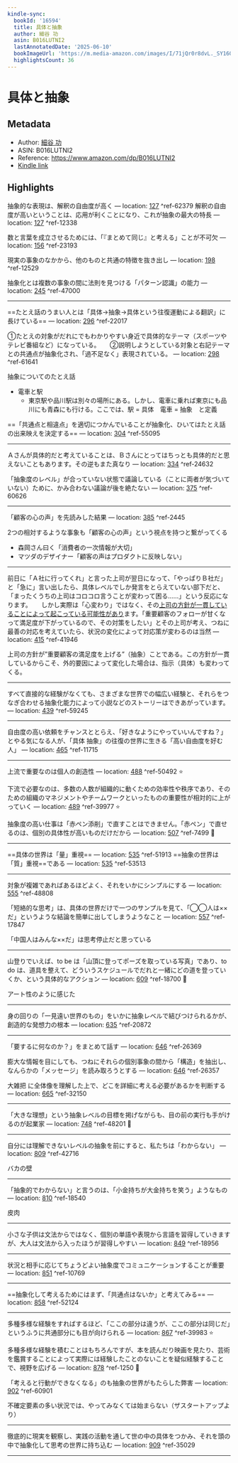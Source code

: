 ```yaml
---
kindle-sync:
  bookId: '16594'
  title: 具体と抽象
  author: 細谷 功
  asin: B016LUTNI2
  lastAnnotatedDate: '2025-06-10'
  bookImageUrl: 'https://m.media-amazon.com/images/I/71jQr0r8dvL._SY160.jpg'
  highlightsCount: 36
---
```

# 具体と抽象
## Metadata
* Author: [細谷 功](https://www.amazon.comundefined)
* ASIN: B016LUTNI2
* Reference: https://www.amazon.com/dp/B016LUTNI2
* [Kindle link](kindle://book?action=open&asin=B016LUTNI2)

## Highlights
抽象的な表現は、解釈の自由度が高く — location: [127](kindle://book?action=open&asin=B016LUTNI2&location=127) ^ref-62379
解釈の自由度が高いということは、応用が利くことになり、これが抽象の最大の特長 — location: [127](kindle://book?action=open&asin=B016LUTNI2&location=127) ^ref-12338

数と言葉を成立させるためには、「『まとめて同じ』と考える」ことが不可欠 — location: [156](kindle://book?action=open&asin=B016LUTNI2&location=156) ^ref-23193

現実の事象のなかから、他のものと共通の特徴を抜き出し — location: [198](kindle://book?action=open&asin=B016LUTNI2&location=198) ^ref-12529

抽象化とは複数の事象の間に法則を見つける「パターン認識」の能力 — location: [245](kindle://book?action=open&asin=B016LUTNI2&location=245) ^ref-47000

---
==たとえ話のうまい人とは「具体→抽象→具体という往復運動による翻訳」に 長けている== — location: [296](kindle://book?action=open&asin=B016LUTNI2&location=296) ^ref-22017

①たとえの対象がだれにでもわかりやすい身近で具体的なテーマ（スポーツやテレビ番組など）になっている。 　
②説明しようとしている対象と右記テーマとの共通点が抽象化され、「過不足なく」表現されている。 — location: [298](kindle://book?action=open&asin=B016LUTNI2&location=298) ^ref-61641

抽象についてのたとえ話
- 電車と駅
	- 東京駅や品川駅は別々の場所にある。しかし、電車に乗れば東京にも品川にも青森にも行ける。ここでは、駅 = 具体　電車 = 抽象　と定義

==「共通点と相違点」を適切につかんでいることが抽象化、ひいてはたとえ話の出来映えを決定する== — location: [304](kindle://book?action=open&asin=B016LUTNI2&location=304) ^ref-55095

---
Ａさんが具体的だと考えていることは、Ｂさんにとってはちっとも具体的だと思えないこともあります。その逆もまた真なり — location: [334](kindle://book?action=open&asin=B016LUTNI2&location=334) ^ref-24632

「抽象度のレベル」が合っていない状態で議論している（ことに両者が気づいていない）ために、かみ合わない議論が後を絶たない — location: [375](kindle://book?action=open&asin=B016LUTNI2&location=375) ^ref-60626

---
「顧客の心の声」を先読みした結果 — location: [385](kindle://book?action=open&asin=B016LUTNI2&location=385) ^ref-2445

2つの相対するような事象も「顧客の心の声」という視点を持つと繋がってくる
- 森岡さん曰く「消費者の一次情報が大切」
- マツダのデザイナー「顧客の声はプロダクトに反映しない」

---
前日に「Ａ社に行ってくれ」と言った上司が翌日になって、「やっぱりＢ社だ」と「急に」言い出したら、具体レベルでしか発言をとらえていない部下だと、「まったくうちの上司はコロコロ言うことが変わって困る……」という反応になります。 　
しかし実際は「心変わり」ではなく、その<u>上司の方針が一貫していることによって起こっている可能性があり</u>ます。「重要顧客のフォローが甘くなって満足度が下がっているので、その対策をしたい」とその上司が考え、つねに最善の対応を考えていたら、状況の変化によって対応策が変わるのは当然 — location: [415](kindle://book?action=open&asin=B016LUTNI2&location=415) ^ref-41946

上司の方針が”重要顧客の満足度を上げる”（抽象）ことである。この方針が一貫しているからこそ、外的要因によって変化した場合は、指示（具体）も変わってくる。

---
すべて直接的な経験がなくても、さまざまな世界での幅広い経験と、それらをつなぎ合わせる抽象化能力によって小説などのストーリーはできあがっています。 — location: [439](kindle://book?action=open&asin=B016LUTNI2&location=439) ^ref-59245

---
自由度の高い依頼をチャンスととらえ、「好きなようにやっていいんですね？」とやる気になる人が、「具体 抽象」の往復の世界に生きる「高い自由度を好む人」 — location: [465](kindle://book?action=open&asin=B016LUTNI2&location=465) ^ref-11715

---
上流で重要なのは個人の創造性 — location: [488](kindle://book?action=open&asin=B016LUTNI2&location=488) ^ref-50492
⭐️

下流で必要なのは、多数の人数が組織的に動くための効率性や秩序であり、そのための組織のマネジメントやチームワークといったものの重要性が相対的に上がっていく — location: [489](kindle://book?action=open&asin=B016LUTNI2&location=489) ^ref-39977
⭐

抽象度の高い仕事は「赤ペン添削」で直すことはできません。「赤ペン」で直せるのは、個別の具体性が高いものだけだから — location: [507](kindle://book?action=open&asin=B016LUTNI2&location=507) ^ref-7499
🍄

---
==具体の世界は「量」重視== — location: [535](kindle://book?action=open&asin=B016LUTNI2&location=535) ^ref-51913
==抽象の世界は「質」重視==である — location: [535](kindle://book?action=open&asin=B016LUTNI2&location=535) ^ref-53513

---
対象が複雑であればあるほどよく、それをいかにシンプルにする — location: [555](kindle://book?action=open&asin=B016LUTNI2&location=555) ^ref-48808

「短絡的な思考」は、具体の世界だけで一つのサンプルを見て、「◯◯人は××だ」というような結論を簡単に出してしまうようなこと — location: [557](kindle://book?action=open&asin=B016LUTNI2&location=557) ^ref-17847

「中国人はみんな××だ」は思考停止だと思っている

---
山登りでいえば、to be は「山頂に登ってポーズを取っている写真」であり、to do は、道具を整えて、どういうスケジュールでだれと一緒にどの道を登っていくか、という具体的なアクション — location: [609](kindle://book?action=open&asin=B016LUTNI2&location=609) ^ref-18700
🍄

アート性のように感じた

---
身の回りの「一見遠い世界のもの」をいかに抽象レベルで結びつけられるかが、創造的な発想力の根本 — location: [635](kindle://book?action=open&asin=B016LUTNI2&location=635) ^ref-20872

---
「要するに何なのか？」をまとめて話す — location: [646](kindle://book?action=open&asin=B016LUTNI2&location=646) ^ref-26369

膨大な情報を目にしても、つねにそれらの個別事象の間から「構造」を抽出し、なんらかの「メッセージ」を読み取ろうとする — location: [646](kindle://book?action=open&asin=B016LUTNI2&location=646) ^ref-26357

大雑把 に全体像を理解した上で、どこを詳細に考える必要があるかを判断する — location: [665](kindle://book?action=open&asin=B016LUTNI2&location=665) ^ref-32150

---
「大きな理想」という抽象レベルの目標を掲げながらも、目の前の実行も手がけるのが起業家 — location: [748](kindle://book?action=open&asin=B016LUTNI2&location=748) ^ref-48201
🍄

---
自分には理解できないレベルの抽象を前にすると、私たちは「わからない」 — location: [809](kindle://book?action=open&asin=B016LUTNI2&location=809) ^ref-42716

バカの壁

---
「抽象的でわからない」と言うのは、「小金持ちが大金持ちを笑う」ようなもの — location: [810](kindle://book?action=open&asin=B016LUTNI2&location=810) ^ref-18540

皮肉

---
小さな子供は文法からではなく、個別の単語や表現から言語を習得していきますが、大人は文法から入ったほうが習得しやすい — location: [849](kindle://book?action=open&asin=B016LUTNI2&location=849) ^ref-18956

---
状況と相手に応じてちょうどよい抽象度でコミュニケーションすることが重要 — location: [851](kindle://book?action=open&asin=B016LUTNI2&location=851) ^ref-10769

---
==抽象化して考えるためにはまず、「共通点はないか」と考えてみる== — location: [858](kindle://book?action=open&asin=B016LUTNI2&location=858) ^ref-52124

---
多種多様な経験をすればするほど、「ここの部分は違うが、ここの部分は同じだ」というふうに共通部分にも目が向けられる — location: [867](kindle://book?action=open&asin=B016LUTNI2&location=867) ^ref-39983
⭐️

多種多様な経験を積むことはもちろんですが、本を読んだり映画を見たり、芸術を鑑賞することによって実際には経験したことのないことを疑似経験することで、視野を広げる — location: [878](kindle://book?action=open&asin=B016LUTNI2&location=878) ^ref-1250
🍄

「考えると行動ができなくなる」のも抽象の世界がもたらした弊害 — location: [902](kindle://book?action=open&asin=B016LUTNI2&location=902) ^ref-60901

不確定要素の多い状況では、やってみなくては始まらない（ザスタートアップより）

---
徹底的に現実を観察し、実践の活動を通して世の中の具体をつかみ、それを頭の中で抽象化して思考の世界に持ち込む — location: [909](kindle://book?action=open&asin=B016LUTNI2&location=909) ^ref-35029

---
